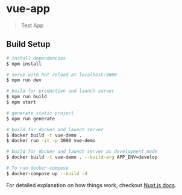 # vue-app

> Test App

## Build Setup

``` bash
# install dependencies
$ npm install

# serve with hot reload at localhost:3000
$ npm run dev

# build for production and launch server
$ npm run build
$ npm start

# generate static project
$ npm run generate

# build for docker and launch server
$ docker build -t vue-demo .
$ docker run -it -p 3000 vue-demo

# build for docker and launch server as development mode
$ docker build -t vue-demo . --build-arg APP_ENV=develop

# To run docker-compose
$ docker-compose up --build -d
```

For detailed explanation on how things work, checkout [Nuxt.js docs](https://nuxtjs.org).
